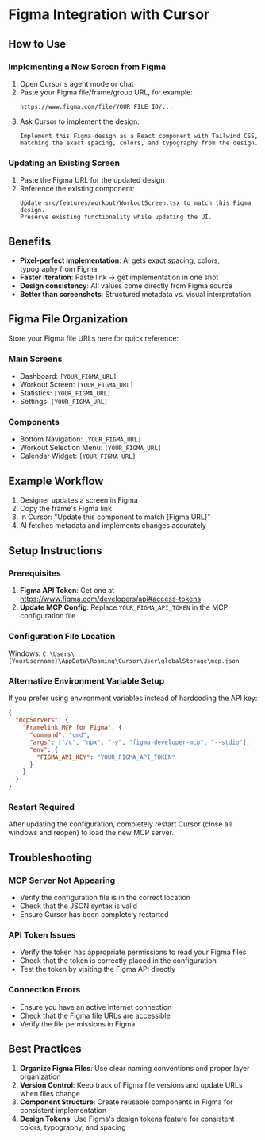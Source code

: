 # Figma Integration with Cursor

## How to Use

### Implementing a New Screen from Figma

1. Open Cursor's agent mode or chat
2. Paste your Figma file/frame/group URL, for example:
   ```
   https://www.figma.com/file/YOUR_FILE_ID/...
   ```
3. Ask Cursor to implement the design:
   ```
   Implement this Figma design as a React component with Tailwind CSS,
   matching the exact spacing, colors, and typography from the design.
   ```

### Updating an Existing Screen

1. Paste the Figma URL for the updated design
2. Reference the existing component:
   ```
   Update src/features/workout/WorkoutScreen.tsx to match this Figma design.
   Preserve existing functionality while updating the UI.
   ```

## Benefits

- **Pixel-perfect implementation**: AI gets exact spacing, colors, typography from Figma
- **Faster iteration**: Paste link → get implementation in one shot
- **Design consistency**: All values come directly from Figma source
- **Better than screenshots**: Structured metadata vs. visual interpretation

## Figma File Organization

Store your Figma file URLs here for quick reference:

### Main Screens
- Dashboard: `[YOUR_FIGMA_URL]`
- Workout Screen: `[YOUR_FIGMA_URL]`
- Statistics: `[YOUR_FIGMA_URL]`
- Settings: `[YOUR_FIGMA_URL]`

### Components
- Bottom Navigation: `[YOUR_FIGMA_URL]`
- Workout Selection Menu: `[YOUR_FIGMA_URL]`
- Calendar Widget: `[YOUR_FIGMA_URL]`

## Example Workflow

1. Designer updates a screen in Figma
2. Copy the frame's Figma link
3. In Cursor: "Update this component to match [Figma URL]"
4. AI fetches metadata and implements changes accurately

## Setup Instructions

### Prerequisites

1. **Figma API Token**: Get one at https://www.figma.com/developers/api#access-tokens
2. **Update MCP Config**: Replace `YOUR_FIGMA_API_TOKEN` in the MCP configuration file

### Configuration File Location

Windows: `C:\Users\{YourUsername}\AppData\Roaming\Cursor\User\globalStorage\mcp.json`

### Alternative Environment Variable Setup

If you prefer using environment variables instead of hardcoding the API key:

```json
{
  "mcpServers": {
    "Framelink MCP for Figma": {
      "command": "cmd",
      "args": ["/c", "npx", "-y", "figma-developer-mcp", "--stdio"],
      "env": {
        "FIGMA_API_KEY": "YOUR_FIGMA_API_TOKEN"
      }
    }
  }
}
```

### Restart Required

After updating the configuration, completely restart Cursor (close all windows and reopen) to load the new MCP server.

## Troubleshooting

### MCP Server Not Appearing
- Verify the configuration file is in the correct location
- Check that the JSON syntax is valid
- Ensure Cursor has been completely restarted

### API Token Issues
- Verify the token has appropriate permissions to read your Figma files
- Check that the token is correctly placed in the configuration
- Test the token by visiting the Figma API directly

### Connection Errors
- Ensure you have an active internet connection
- Check that the Figma file URLs are accessible
- Verify the file permissions in Figma

## Best Practices

1. **Organize Figma Files**: Use clear naming conventions and proper layer organization
2. **Version Control**: Keep track of Figma file versions and update URLs when files change
3. **Component Structure**: Create reusable components in Figma for consistent implementation
4. **Design Tokens**: Use Figma's design tokens feature for consistent colors, typography, and spacing








